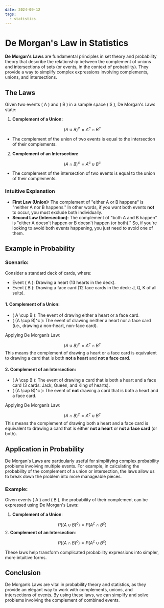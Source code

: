 ```yaml
---
date: 2024-09-12
tags:
  - statistics
---
```

# De Morgan's Law in Statistics

**De Morgan's Laws** are fundamental principles in set theory and probability theory that describe the relationship between the complement of unions and intersections of sets (or events, in the context of probability). They provide a way to simplify complex expressions involving complements, unions, and intersections.

## The Laws

Given two events \( A \) and \( B \) in a sample space \( S \), De Morgan's Laws state:

1. **Complement of a Union:**
   
  $$ (A \cup B)^c = A^c \cap B^c
  $$ 
   - The complement of the union of two events is equal to the intersection of their complements.

2. **Complement of an Intersection:**
   
  $$ (A \cap B)^c = A^c \cup B^c
  $$ 
   - The complement of the intersection of two events is equal to the union of their complements.

### Intuitive Explanation

- **First Law (Union):** The complement of "either A or B happens" is "neither A nor B happens." In other words, if you want both events **not** to occur, you must exclude both individually.
- **Second Law (Intersection):** The complement of "both A and B happen" is "either A doesn't happen or B doesn't happen (or both)." So, if you're looking to avoid both events happening, you just need to avoid one of them.

## Example in Probability

### Scenario:
Consider a standard deck of cards, where:
- Event \( A \): Drawing a heart (13 hearts in the deck).
- Event \( B \): Drawing a face card (12 face cards in the deck: J, Q, K of all suits).

#### 1. **Complement of a Union**:
   - \( A \cup B \): The event of drawing either a heart or a face card.
   - \( (A \cup B)^c \): The event of drawing neither a heart nor a face card (i.e., drawing a non-heart, non-face card).

   Applying De Morgan’s Law:
   
  $$ (A \cup B)^c = A^c \cap B^c
  $$ 
   This means the complement of drawing a heart or a face card is equivalent to drawing a card that is both **not a heart** and **not a face card**.

#### 2. **Complement of an Intersection**:
   - \( A \cap B \): The event of drawing a card that is both a heart and a face card (3 cards: Jack, Queen, and King of hearts).
   - \( (A \cap B)^c \): The event of **not** drawing a card that is both a heart and a face card.

   Applying De Morgan’s Law:
   
  $$ (A \cap B)^c = A^c \cup B^c
  $$ 
   This means the complement of drawing both a heart and a face card is equivalent to drawing a card that is either **not a heart** or **not a face card** (or both).

## Application in Probability

De Morgan's Laws are particularly useful for simplifying complex probability problems involving multiple events. For example, in calculating the probability of the complement of a union or intersection, the laws allow us to break down the problem into more manageable pieces.

### Example:
Given events \( A \) and \( B \), the probability of their complement can be expressed using De Morgan's Laws:

1. **Complement of a Union**:
   
  $$ P((A \cup B)^c) = P(A^c \cap B^c)
  $$ 
2. **Complement of an Intersection**:
   
  $$ P((A \cap B)^c) = P(A^c \cup B^c)
  $$ 

These laws help transform complicated probability expressions into simpler, more intuitive forms.

## Conclusion

De Morgan’s Laws are vital in probability theory and statistics, as they provide an elegant way to work with complements, unions, and intersections of events. By using these laws, we can simplify and solve problems involving the complement of combined events.
